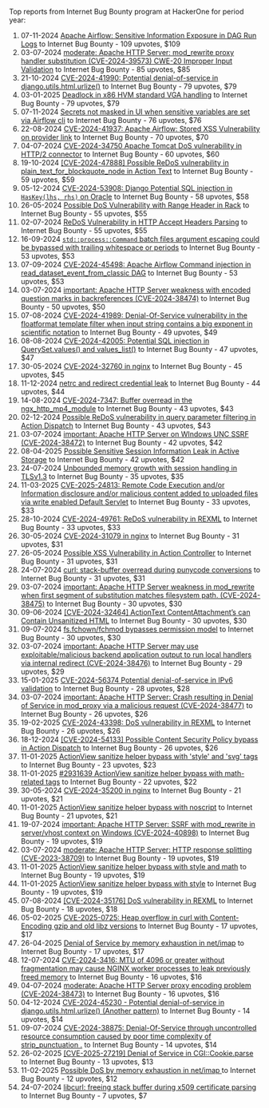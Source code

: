 Top reports from Internet Bug Bounty program at HackerOne for period year:

1. 07-11-2024 [Apache Airflow: Sensitive Information Exposure in DAG Run Logs](https://hackerone.com/reports/2828271) to Internet Bug Bounty - 109 upvotes, $109
2. 03-07-2024 [moderate: Apache HTTP Server: mod_rewrite proxy handler substitution (CVE-2024-39573) CWE-20 Improper Input Validation](https://hackerone.com/reports/2585374) to Internet Bug Bounty - 85 upvotes, $85
3. 21-10-2024 [CVE-2024-41990: Potential denial-of-service in django.utils.html.urlize()](https://hackerone.com/reports/2795558) to Internet Bug Bounty - 79 upvotes, $79
4. 03-01-2025 [Deadlock in x86 HVM standard VGA handling](https://hackerone.com/reports/2921724) to Internet Bug Bounty - 79 upvotes, $79
5. 07-11-2024 [Secrets not masked in UI when sensitive variables are set via Airflow cli](https://hackerone.com/reports/2828263) to Internet Bug Bounty - 76 upvotes, $76
6. 22-08-2024 [CVE-2024-41937: Apache Airflow: Stored XSS Vulnerability on provider link](https://hackerone.com/reports/2677187) to Internet Bug Bounty - 70 upvotes, $70
7. 04-07-2024 [CVE-2024-34750 Apache Tomcat DoS vulnerability in HTTP/2 connector](https://hackerone.com/reports/2586226) to Internet Bug Bounty - 60 upvotes, $60
8. 19-10-2024 [[CVE-2024-47888] Possible ReDoS vulnerability in plain_text_for_blockquote_node in Action Text](https://hackerone.com/reports/2792776) to Internet Bug Bounty - 59 upvotes, $59
9. 05-12-2024 [CVE-2024-53908: Django Potential SQL injection in `HasKey(lhs, rhs)` on Oracle](https://hackerone.com/reports/2882887) to Internet Bug Bounty - 58 upvotes, $58
10. 26-05-2024 [Possible DoS Vulnerability with Range Header in Rack](https://hackerone.com/reports/2520679) to Internet Bug Bounty - 55 upvotes, $55
11. 02-07-2024 [ReDoS Vulnerability in HTTP Accept Headers Parsing](https://hackerone.com/reports/2584376) to Internet Bug Bounty - 55 upvotes, $55
12. 16-09-2024 [`std::process::Command` batch files argument escaping could be bypassed with trailing whitespace or periods](https://hackerone.com/reports/2721478) to Internet Bug Bounty - 53 upvotes, $53
13. 07-09-2024 [CVE-2024-45498: Apache Airflow Command injection in read_dataset_event_from_classic DAG](https://hackerone.com/reports/2705661) to Internet Bug Bounty - 53 upvotes, $53
14. 03-07-2024 [important: Apache HTTP Server weakness with encoded question marks in backreferences (CVE-2024-38474)](https://hackerone.com/reports/2585381) to Internet Bug Bounty - 50 upvotes, $50
15. 07-08-2024 [CVE-2024-41989: Denial-Of-Service vulnerability in the floatformat template filter when input string contains a big exponent in scientific notation](https://hackerone.com/reports/2644244) to Internet Bug Bounty - 49 upvotes, $49
16. 08-08-2024 [CVE-2024-42005: Potential SQL injection in QuerySet.values() and values_list()](https://hackerone.com/reports/2646493) to Internet Bug Bounty - 47 upvotes, $47
17. 30-05-2024 [CVE-2024-32760 in nginx](https://hackerone.com/reports/2526046) to Internet Bug Bounty - 45 upvotes, $45
18. 11-12-2024 [netrc and redirect credential leak](https://hackerone.com/reports/2894283) to Internet Bug Bounty - 44 upvotes, $44
19. 14-08-2024 [CVE-2024-7347: Buffer overread in the ngx_http_mp4_module](https://hackerone.com/reports/2658447) to Internet Bug Bounty - 43 upvotes, $43
20. 02-12-2024 [Possible ReDoS vulnerability in query parameter filtering in Action Dispatch](https://hackerone.com/reports/2872502) to Internet Bug Bounty - 43 upvotes, $43
21. 03-07-2024 [important: Apache HTTP Server on WIndows UNC SSRF (CVE-2024-38472)](https://hackerone.com/reports/2585385) to Internet Bug Bounty - 42 upvotes, $42
22. 08-04-2025 [Possible Sensitive Session Information Leak in Active Storage](https://hackerone.com/reports/3082917) to Internet Bug Bounty - 42 upvotes, $42
23. 24-07-2024 [Unbounded memory growth with session handling in TLSv1.3](https://hackerone.com/reports/2622671) to Internet Bug Bounty - 35 upvotes, $35
24. 11-03-2025 [CVE-2025-24813: Remote Code Execution and/or Information disclosure and/or malicious content added to uploaded files via write enabled Default Servlet](https://hackerone.com/reports/3031518) to Internet Bug Bounty - 33 upvotes, $33
25. 28-10-2024 [CVE-2024-49761: ReDoS vulnerability in REXML](https://hackerone.com/reports/2807139) to Internet Bug Bounty - 33 upvotes, $33
26. 30-05-2024 [CVE-2024-31079 in nginx](https://hackerone.com/reports/2526051) to Internet Bug Bounty - 31 upvotes, $31
27. 26-05-2024 [Possible XSS Vulnerability in Action Controller](https://hackerone.com/reports/2520694) to Internet Bug Bounty - 31 upvotes, $31
28. 24-07-2024 [curl: stack-buffer overread during punycode conversions](https://hackerone.com/reports/2621062) to Internet Bug Bounty - 31 upvotes, $31
29. 03-07-2024 [important: Apache HTTP Server weakness in mod_rewrite when first segment of substitution matches filesystem path. (CVE-2024-38475)](https://hackerone.com/reports/2585378) to Internet Bug Bounty - 30 upvotes, $30
30. 09-06-2024 [[CVE-2024-32464] ActionText ContentAttachment’s can Contain Unsanitized HTML](https://hackerone.com/reports/2542806) to Internet Bug Bounty - 30 upvotes, $30
31. 09-07-2024 [fs.fchown/fchmod bypasses permission model](https://hackerone.com/reports/2590608) to Internet Bug Bounty - 30 upvotes, $30
32. 03-07-2024 [important: Apache HTTP Server may use exploitable/malicious backend application output to run local handlers via internal redirect (CVE-2024-38476)](https://hackerone.com/reports/2585376) to Internet Bug Bounty - 29 upvotes, $29
33. 15-01-2025 [CVE-2024-56374 Potential denial-of-service in IPv6 validation](https://hackerone.com/reports/2939077) to Internet Bug Bounty - 28 upvotes, $28
34. 03-07-2024 [important: Apache HTTP Server: Crash resulting in Denial of Service in mod_proxy via a malicious request (CVE-2024-38477)](https://hackerone.com/reports/2585375) to Internet Bug Bounty - 26 upvotes, $26
35. 19-02-2025 [CVE-2024-43398: DoS vulnerability in REXML](https://hackerone.com/reports/3002543) to Internet Bug Bounty - 26 upvotes, $26
36. 18-12-2024 [[CVE-2024-54133] Possible Content Security Policy bypass in Action Dispatch](https://hackerone.com/reports/2905532) to Internet Bug Bounty - 26 upvotes, $26
37. 11-01-2025 [ActionView sanitize helper bypass with 'style' and 'svg' tags](https://hackerone.com/reports/2931688) to Internet Bug Bounty - 23 upvotes, $23
38. 11-01-2025 [#2931639   ActionView sanitize helper bypass with math-related tags](https://hackerone.com/reports/2931710) to Internet Bug Bounty - 22 upvotes, $22
39. 30-05-2024 [CVE-2024-35200 in nginx](https://hackerone.com/reports/2526041) to Internet Bug Bounty - 21 upvotes, $21
40. 11-01-2025 [ActionView sanitize helper bypass with noscript](https://hackerone.com/reports/2931691) to Internet Bug Bounty - 21 upvotes, $21
41. 19-07-2024 [important: Apache HTTP Server: SSRF with mod_rewrite in server/vhost context on Windows (CVE-2024-40898)](https://hackerone.com/reports/2612028) to Internet Bug Bounty - 19 upvotes, $19
42. 03-07-2024 [moderate: Apache HTTP Server: HTTP response splitting (CVE-2023-38709)](https://hackerone.com/reports/2585373) to Internet Bug Bounty - 19 upvotes, $19
43. 11-01-2025 [ ActionView sanitize helper bypass with style and math](https://hackerone.com/reports/2931636) to Internet Bug Bounty - 19 upvotes, $19
44. 11-01-2025 [ActionView sanitize helper bypass with style](https://hackerone.com/reports/2931639) to Internet Bug Bounty - 19 upvotes, $19
45. 07-08-2024 [[CVE-2024-35176] DoS vulnerability in REXML](https://hackerone.com/reports/2645836) to Internet Bug Bounty - 18 upvotes, $18
46. 05-02-2025 [CVE-2025-0725: Heap overflow in curl with Content-Encoding gzip and old libz versions](https://hackerone.com/reports/2974850) to Internet Bug Bounty - 17 upvotes, $17
47. 26-04-2025 [Denial of Service by memory exhaustion in net/imap](https://hackerone.com/reports/3108869) to Internet Bug Bounty - 17 upvotes, $17
48. 12-07-2024 [CVE-2024-3416: MTU of 4096 or greater without fragmentation may cause NGINX worker processes to leak previously freed memory](https://hackerone.com/reports/2599391) to Internet Bug Bounty - 16 upvotes, $16
49. 04-07-2024 [moderate: Apache HTTP Server proxy encoding problem (CVE-2024-38473)](https://hackerone.com/reports/2585384) to Internet Bug Bounty - 16 upvotes, $16
50. 04-12-2024 [CVE-2024-45230 - Potential denial-of-service in django.utils.html.urlize() (Another pattern)](https://hackerone.com/reports/2881639) to Internet Bug Bounty - 14 upvotes, $14
51. 09-07-2024 [CVE-2024-38875: Denial-Of-Service through uncontrolled resource consumption caused by poor time complexity of strip_punctuation .](https://hackerone.com/reports/2591681) to Internet Bug Bounty - 14 upvotes, $14
52. 26-02-2025 [[CVE-2025-27219] Denial of Service in CGI::Cookie.parse](https://hackerone.com/reports/3013913) to Internet Bug Bounty - 13 upvotes, $13
53. 11-02-2025 [Possible DoS by memory exhaustion in net/imap ](https://hackerone.com/reports/2987782) to Internet Bug Bounty - 12 upvotes, $12
54. 24-07-2024 [libcurl: freeing stack buffer during x509 certificate parsing ](https://hackerone.com/reports/2621057) to Internet Bug Bounty - 7 upvotes, $7

